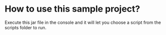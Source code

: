 # How to use this sample project?

Execute this jar file in the console and it will let you choose a script from the scripts folder to run.
